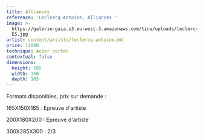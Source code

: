 ```yaml
---
title: Alliances
reference: 'Leclercq Antoine, Alliances '
image: >-
  https://galerie-gaia.s3.eu-west-3.amazonaws.com/tina/uploads/leclercq-antoine/galerie-gaia-leclercq-antoine-alliance
  ES.jpg
artist: content/artists/leclercq-antoine.md
price: 11000
technique: Acier corten
contextual: false
dimensions:
  height: 165
  width: 150
  depth: 165
---
```


Formats disponibles, prix sur demande :

165X150X165 : Epreuve d'artiste

200X180X200 : Epreuve d'artiste

300X285X300 : 2/3
